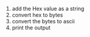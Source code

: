 1. add the Hex value as a string
2. convert hex to bytes
3. convert the bytes to ascii
4. print the output